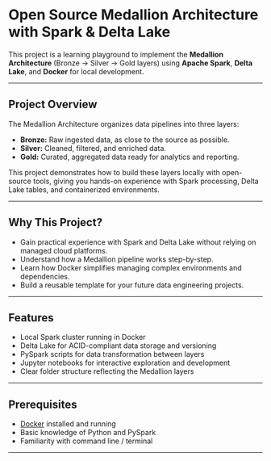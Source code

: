 # Open Source Medallion Architecture with Spark & Delta Lake

This project is a learning playground to implement the **Medallion Architecture** (Bronze → Silver → Gold layers) using **Apache Spark**, **Delta Lake**, and **Docker** for local development.

---

## Project Overview

The Medallion Architecture organizes data pipelines into three layers:

- **Bronze:** Raw ingested data, as close to the source as possible.
- **Silver:** Cleaned, filtered, and enriched data.
- **Gold:** Curated, aggregated data ready for analytics and reporting.

This project demonstrates how to build these layers locally with open-source tools, giving you hands-on experience with Spark processing, Delta Lake tables, and containerized environments.

---

## Why This Project?

- Gain practical experience with Spark and Delta Lake without relying on managed cloud platforms.
- Understand how a Medallion pipeline works step-by-step.
- Learn how Docker simplifies managing complex environments and dependencies.
- Build a reusable template for your future data engineering projects.

---

## Features

- Local Spark cluster running in Docker
- Delta Lake for ACID-compliant data storage and versioning
- PySpark scripts for data transformation between layers
- Jupyter notebooks for interactive exploration and development
- Clear folder structure reflecting the Medallion layers

---

## Prerequisites

- [Docker](https://docs.docker.com/get-docker/) installed and running
- Basic knowledge of Python and PySpark
- Familiarity with command line / terminal

---
